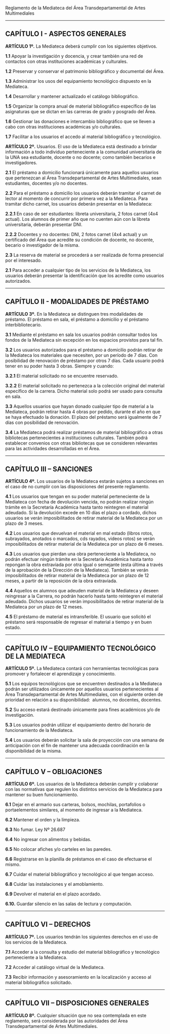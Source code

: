 <div class="content">

<div class="entry1">

<div class="title">

Reglamento de la Mediateca del Área Transdepartamental de Artes
Multimediales

</div>

<div class="entrybody">

------------------------------------------------------------------------

CAPÍTULO I - ASPECTOS GENERALES
-------------------------------

**ARTÍCULO 1º.** La Mediateca deberá cumplir con los siguientes
objetivos.

**1.1** Apoyar la investigación y docencia, y crear también una red de
contactos con otras instituciones académicas y culturales.

**1.2** Preservar y conservar el patrimonio bibliográfico y documental
del Área.

**1.3** Administrar los usos del equipamiento tecnológico dispuesto en
la Mediateca.

**1.4** Desarrollar y mantener actualizado el catálogo bibliográfico.

**1.5** Organizar la compra anual de material bibliográfico específico
de las asignaturas que se dictan en las carreras de grado y posgrado del
Área.

**1.6** Gestionar las donaciones e intercambio bibliográfico que se
lleven a cabo con otras instituciones académicas y/o culturales.

**1.7** Facilitar a los usuarios el accedo al material bibliográfico y
tecnológico.

**ARTÍCULO 2º.** Usuarios. El uso de la Mediateca está destinado a
brindar información a todo individuo perteneciente a la comunidad
universitaria de la UNA sea estudiante, docente o no docente; como
también becarios e investigadores.

**2.1** El préstamo a domicilio funcionará únicamente para aquellos
usuarios que pertenezcan al Área Transdepartamental de Artes
Multimediales, sean estudiantes, docentes y/o no docentes.

**2.2** Para el préstamo a domicilio los usuarios deberán tramitar el
carnet de lector al momento de concurrir por primera vez a la Mediateca.
Para tramitar dicho carnet, los usuarios deberán presentar en la
Mediateca:

**2.2.1** En caso de ser estudiantes: libreta universitaria, 2 fotos
carnet (4x4 actual). Los alumnos de primer año que no cuenten aún con la
libreta universitaria, deberán presentar DNI.

**2.2.2** Docentes y no docentes: DNI, 2 fotos carnet (4x4 actual) y un
certificado del Área que acredite su condición de docente, no docente,
becario o investigador de la misma.

**2.3** La reserva de material se procederá a ser realizada de forma
presencial por el interesado.

**2.1** Para acceder a cualquier tipo de los servicios de la Mediateca,
los usuarios deberán presentar la identificación que los acredite como
usuarios autorizados.

------------------------------------------------------------------------

CAPÍTULO II - MODALIDADES DE PRÉSTAMO
-------------------------------------

**ARTÍCULO 3º.** En la Mediateca se distinguen tres modalidades de
préstamo. El préstamo en sala, el préstamo a domicilio y el préstamo
interbibliotecario.

**3.1** Mediante el préstamo en sala los usuarios podrán consultar todos
los fondos de la Mediateca sin excepción en los espacios provistos para
tal fin.

**3.2** Los usuarios autorizados para el préstamo a domicilio podrán
retirar de la Mediateca los materiales que necesiten, por un período de
7 días. Con posibilidad de renovación de préstamo por otros 7 días. Cada
usuario podrá tener en su poder hasta 3 obras. Siempre y cuando:

**3.2.1** El material solicitado no se encuentre reservado.

**3.2.2** El material solicitado no pertenezca a la colección original
del material específico de la carrera. Dicho material solo podrá ser
usado para consulta en sala.

**3.3** Aquellos usuarios que hayan donado cualquier tipo de material a
la Mediateca, podrán retirar hasta 4 obras por pedido, durante el año en
que se haya efectuado la donación. El plazo del préstamo será igualmente
de 7 días con posibilidad de renovación.

**3.4** La Mediateca podrá realizar préstamos de material bibliográfico
a otras bibliotecas pertenecientes a instituciones culturales. También
podrá establecer convenios con otras bibliotecas que se consideren
relevantes para las actividades desarrolladas en el Área.

------------------------------------------------------------------------

CAPÍTULO III – SANCIONES
------------------------

**ARTÍCULO 4º.** Los usuarios de la Mediateca estarán sujetos a
sanciones en el caso de no cumplir con las disposiciones del presente
reglamento.

**4.1** Los usuarios que tengan en su poder material perteneciente de la
Mediateca con fecha de devolución vencida, no podrán realizar ningún
trámite en la Secretaría Académica hasta tanto reintegren el material
adeudado. Si la devolución excede en 10 días el plazo a cordado, dichos
usuarios se verán imposibilitados de retirar material de la Mediateca
por un plazo de 3 meses.

**4.2** Los usuarios que devuelvan el material en mal estado (libros
rotos, subrayados, anotados o marcados, cds rayados, videos rotos) se
verán imposibilitados de retirar material de la Mediateca por un plazo
de 6 meses.

**4.3** Los usuarios que pierdan una obra perteneciente a la Mediateca,
no podrán efectuar ningún trámite en la Secretaría Académica hasta tanto
repongan la obra extraviada por otra igual o semejante (esta última a
través de la aprobación de la Dirección de la Mediateca). También se
verán imposibilitados de retirar material de la Mediateca por un plazo
de 12 meses, a partir de la reposición de la obra extraviada.

**4.4** Aquellos ex alumnos que adeuden material de la Mediateca y
deseen reingresar a la Carrera, no podrán hacerlo hasta tanto reintegren
el material adeudado. Dichos usuarios se verán imposibilitados de
retirar material de la Mediateca por un plazo de 12 meses.

**4.5** El préstamo de material es intransferible. El usuario que
solicitó el préstamo será responsable de regresar el material a tiempo y
en buen estado.

------------------------------------------------------------------------

CAPÍTULO IV – EQUIPAMIENTO TECNOLÓGICO DE LA MEDIATECA
------------------------------------------------------

**ARTÍCULO 5º.** La Mediateca contará con herramientas tecnológicas para
promover y fortalecer el aprendizaje y conocimiento.

**5.1** Los equipos tecnológicos que se encuentren destinados a la
Mediateca podrán ser utilizados únicamente por aquellos usuarios
pertenecientes al Área Transdepartamental de Artes Multimediales, con el
siguiente orden de  prioridad en relación a su disponibilidad:  alumnos,
no docentes, docentes.

**5.2** Su acceso estará destinado únicamente para fines académicos y/o
de investigación.

**5.3** Los usuarios podrán utilizar el equipamiento dentro del horario
de funcionamiento de la Mediateca.

**5.4** Los usuarios deberán solicitar la sala de proyección con una
semana de anticipación con el fin de mantener una adecuada coordinación
en la disponibilidad de la misma.

------------------------------------------------------------------------

CAPÍTULO V – OBLIGACIONES
-------------------------

**ARTÍCULO 6º.** Los usuarios de la Mediateca deberán cumplir y
colaborar con las normativas que regulen los distintos servicios de la
Mediateca para mantener su buen funcionamiento.

**6.1** Dejar en el armario sus carteras, bolsos, mochilas, portafolios
o portaelementos similares, al momento de ingresar a la Mediateca.

**6.2** Mantener el orden y la limpieza.

**6.3** No fumar. Ley Nº 26.687

**6.4** No ingresar con alimentos y bebidas.

**6.5** No colocar afiches y/o carteles en las paredes.

**6.6** Registrarse en la planilla de préstamos en el caso de efectuarse
el mismo.

**6.7** Cuidar el material bibliográfico y tecnológico al que tengan
acceso.

**6.8** Cuidar las instalaciones y el amoblamiento.

**6.9** Devolver el material en el plazo acordado.

**6.10.** Guardar silencio en las salas de lectura y computación.

------------------------------------------------------------------------

CAPÍTULO VI – DERECHOS
----------------------

**ARTÍCULO 7º.** Los usuarios tendrán los siguientes derechos en el uso
de los servicios de la Mediateca.

**7.1** Acceder a la consulta y estudio del material bibliográfico y
tecnológico perteneciente a la Mediateca.

**7.2** Acceder al catálogo virtual de la Mediateca.

**7.3** Recibir información y asesoramiento en la localización y acceso
al material bibliográfico solicitado.

------------------------------------------------------------------------

CAPÍTULO VII – DISPOSICIONES GENERALES
--------------------------------------

**ARTÍCULO 8º.** Cualquier situación que no sea contemplada en este
reglamento, será considerada por las autoridades del Área
Transdepartamental de Artes Multimediales.

</div>

</div>

</div>
